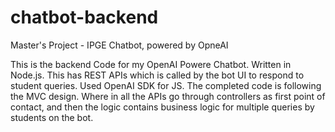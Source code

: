 # chatbot-backend
Master's Project - IPGE Chatbot, powered by OpneAI

This is the backend Code for my OpenAI Powere Chatbot. Written in Node.js. This has REST APIs which is called by the bot UI to respond to student queries. Used OpenAI SDK for JS. 
The completed code is following the MVC design. Where in all the APIs go through controllers as first point of contact, and then the logic contains business logic for multiple queries by students on the bot.
